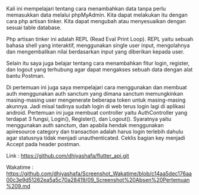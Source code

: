 Kali ini mempelajari tentang cara menambahkan data tanpa perlu memasukkan data melalui phpMyAdmin. Kita dapat melakukan itu dengan cara php artisan tinker. Kita dapat mengubah atau menyesuaikan dengan sesuai table database. 


Php artisan tinker ini adalah REPL (Read Eval Print Loop). REPL yaitu sebuah bahasa shell yang interaktif, menggunakan single user input, mengolahnya dan mengembalikan nilai berdasarkan input yang diberikan kepada user. 


Selain itu saya juga belajar tentang cara menambahkan fitur login, register, dan logout yang terhubung agar dapat mengakses sebuah data dengan alat bantu Postman.


Di pertemuan ini juga saya mempelajari cara menggunakan dan membuat auth menggunakan auth sanctum yang dimana sanctum memungkinkan masing-masing user mengenerate beberapa token untuk masing-masing akunnya. Jadi misal tadinya sudah login di web terus login lagi di aplikasi android. Pertemuan ini juga membuat controller yaitu AuthController yang terdapat 3 fungsi, Login(), Register(), dan Logout(). Syaratnya yaitu menggunakan auth sanctum, dan apabila hendak menggunakan apiresource category dan transaction adalah harus login terlebih dahulu agar statusnya tidak menjadi unauthenticated. Ceklis bagian key menjadi Accept pada header postman. 


Link : https://github.com/dhiyashafa/flutter_api.git

Wakatime : https://github.com/dhiyashafa/Screenshot_Wakatime/blob/c14aa5dec176aa00c3e9d51262ea5a5c70a28419/09_Screenshot%20Absen%20Pertemuan%209.md
